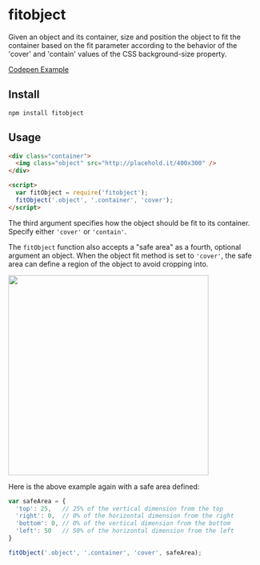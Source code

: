 # fitobject

Given an object and its container, size and position the object to fit the container based on the fit parameter according to the behavior of the 'cover' and 'contain' values of the CSS background-size property.

[Codepen Example](http://codepen.io/dannydb/pen/Qvmrme)

## Install
```
npm install fitobject
```

## Usage

```html
<div class="container">
  <img class="object" src="http://placehold.it/400x300" />
</div>

<script>
  var fitObject = require('fitobject');
  fitObject('.object', '.container', 'cover');
</script>
```

The third argument specifies how the object should be fit to its container. Specify either `'cover'` or `'contain'`.

The `fitObject` function also accepts a "safe area" as a fourth, optional argument an object. When the object fit method is set to `'cover'`, the safe area can define a region of the object to avoid cropping into.

<img src="https://cloud.githubusercontent.com/assets/419297/25910766/8b30a470-357f-11e7-850e-d11e7889f4ed.png" width="400" />

Here is the above example again with a safe area defined:

```js
var safeArea = {
  'top': 25,   // 25% of the vertical dimension from the top
  'right': 0,  // 0% of the horizontal dimension from the right
  'bottom': 0, // 0% of the vertical dimension from the bottom
  'left': 50   // 50% of the horizontal dimension from the left
}

fitObject('.object', '.container', 'cover', safeArea);
```
